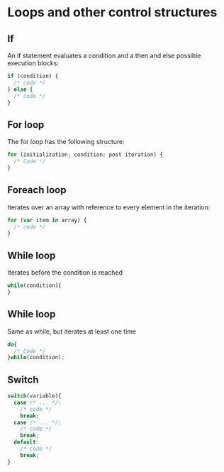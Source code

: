 # Loops and other control structures

## If
An if statement evaluates a condition and a then and else possible execution blocks:
```javascript
if (condition) {
  /* code */
} else {
  /* code */
}
```

## For loop
The for loop has the following structure:
```javascript
for (initialization; condition; post iteration) {
  /* Code */
}
```

## Foreach loop
Iterates over an array with reference to every element in the iteration:

```javascript
for (var item in array) {
  /* code */
}
```

## While loop
Iterates before the condition is reached
```javascript
while(condition){
}
```

## While loop
Same as while, but iterates at least one time
```javascript
do{
  /* Code */
}while(condition);
```

## Switch
```javascript
switch(variable){
  case /* ... */:
    /* code */
    break;
  case /* ... */:
    /* code */
    break;
  default:
    /* code */
    break;
}
```
